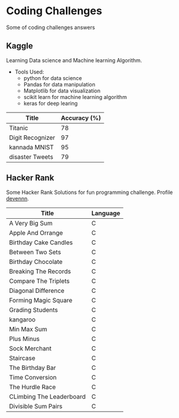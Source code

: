# Coding Challenges

Some of coding challenges answers

## Kaggle

Learning Data science and Machine learning Algorithm.

- Tools Used:
  - python for data science
  - Pandas for data manipulation
  - Matplotlib for data visualization
  - scikit learn for machine learning algorithm
  - keras for deep learing

| Title             | Accuracy (%) |
|-------------------|--------------|
| Titanic           | 78           |
| Digit Recognizer  | 97           |
| kannada MNIST     | 95           |
| disaster Tweets   | 79           |

## Hacker Rank
Some Hacker Rank Solutions for fun programming challenge.
Profile [devennn](https://www.hackerrank.com/devennn).

|         Title         |    Language    |
|-----------------------|----------------|
| A Very Big Sum        | C |
| Apple And Orrange     | C |
| Birthday Cake Candles | C |
| Between Two Sets      | C |
| Birthday Chocolate    | C |
| Breaking The Records  | C |
| Compare The Triplets  | C |
| Diagonal Difference   | C |
| Forming Magic Square  | C |
| Grading Students      | C |
| kangaroo              | C |
| Min Max Sum           | C |
| Plus Minus            | C |
| Sock Merchant         | C |
| Staircase             | C |
| The Birthday Bar      | C |
| Time Conversion       | C |
|The Hurdle Race        | C |
|CLimbing The Leaderboard| C |
|Divisible Sum Pairs    | C |
